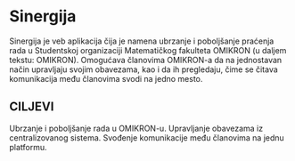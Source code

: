 # Sinergija


Sinergija je veb aplikacija čija je namena ubrzanje i poboljšanje praćenja rada u Studentskoj organizaciji Matematičkog fakulteta OMIKRON (u daljem tekstu: OMIKRON). Omogućava članovima OMIKRON-a da na jednostavan način upravljaju svojim obavezama, kao i da ih 
pregledaju, čime se čitava komunikacija među članovima svodi na jedno mesto.

## CILJEVI
Ubrzanje i poboljšanje rada u OMIKRON-u.
Upravljanje obavezama iz centralizovanog sistema.
Svođenje komunikacije među članovima na jednu platformu.
